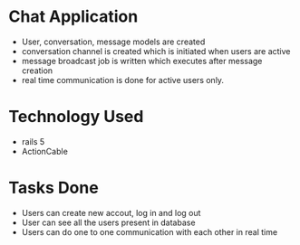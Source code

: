 # Chat Application
- User, conversation, message models are created
- conversation channel is created which is initiated when users are active 
- message broadcast job is written which executes after message creation
- real time communication is done for active users only.

# Technology Used
- rails 5
- ActionCable

# Tasks Done
- Users can create new accout, log in and log out
- User can see all the users present in database
- Users can do one to one communication with each other in real time
